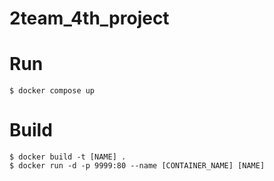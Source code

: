 # 2team_4th_project

# Run

```
$ docker compose up
```

# Build
```
$ docker build -t [NAME] .
$ docker run -d -p 9999:80 --name [CONTAINER_NAME] [NAME]
```
